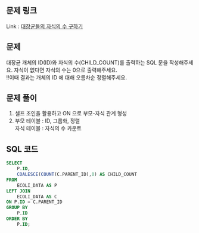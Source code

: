 ## 문제 링크

Link : [대장균들의 자식의 수 구하기](https://school.programmers.co.kr/learn/courses/30/lessons/299305)

## 문제

대장균 개체의 ID(ID)와 자식의 수(CHILD_COUNT)를 출력하는 SQL 문을 작성해주세요. 자식이 없다면 자식의 수는 0으로 출력해주세요.</br>
!!이때 결과는 개체의 ID 에 대해 오름차순 정렬해주세요.

## 문제 풀이

1. 셀프 조인을 활용하고 ON 으로 부모-자식 관계 형성
2. 부모 테이블 : ID, 그룹화, 정렬</br>
   자식 테이블 : 자식의 수 카운트

## SQL 코드

```sql
SELECT
    P.ID,
    COALESCE(COUNT(C.PARENT_ID),0) AS CHILD_COUNT
FROM
    ECOLI_DATA AS P
LEFT JOIN
    ECOLI_DATA AS C
ON P.ID = C.PARENT_ID
GROUP BY
    P.ID
ORDER BY
    P.ID;
```